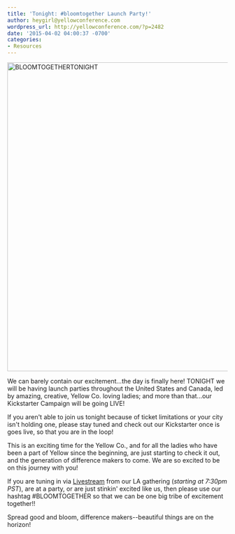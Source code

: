 ```yaml
---
title: 'Tonight: #bloomtogether Launch Party!'
author: heygirl@yellowconference.com
wordpress_url: http://yellowconference.com/?p=2482
date: '2015-04-02 04:00:37 -0700'
categories:
- Resources
---
```

<p><a href="http://yellowconference.com/wp-content/uploads/2015/04/BLOOMTOGETHERTONIGHT.jpg"><img class=" wp-image-2491 alignleft" src="http://yellowconference.com/wp-content/uploads/2015/04/BLOOMTOGETHERTONIGHT.jpg" alt="BLOOMTOGETHERTONIGHT" width="700" height="706" /></a></p>
<p>We can barely contain our excitement...the day is finally here! TONIGHT we will be having launch parties throughout the United States and Canada, led by amazing, creative, Yellow Co. loving ladies; and more than that...our Kickstarter Campaign will be going LIVE!</p>
<p>If you aren't able to join us tonight because of ticket limitations or your city isn't holding one, please stay tuned and check out our Kickstarter once is goes live, so that you are in the loop!</p>
<p>This is an exciting time for the Yellow Co., and for all the ladies who have been a part of Yellow since the beginning, are just starting to check it out, and the generation of difference makers to come. We are so excited to be on this journey with you!</p>
<p>If you are tuning in via <a href="http://www.ustream.tv/channel/yellow-co" target="_blank">Livestream</a> from&nbsp;our LA gathering (<em>starting at 7:30pm PST</em>), are at a party, or are just stinkin' excited like us, then please use our hashtag #BLOOMTOGETHER so that we can be one big tribe of excitement together!!</p>
<p>Spread good and bloom, difference makers--beautiful things are on the horizon!</p>
